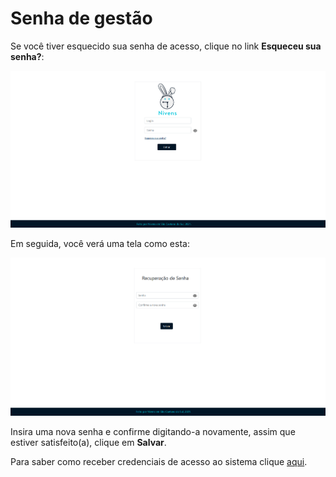 # Senha de gestão

Se você tiver esquecido sua senha de acesso, clique no link **Esqueceu sua senha?**:

![](img/login.png)

Em seguida, você verá uma tela como esta:

![](img/recuperar_senha.png)

Insira uma nova senha e confirme digitando-a novamente, assim que estiver satisfeito(a), clique em **Salvar**.

Para saber como receber credenciais de acesso ao sistema clique [aqui](admin.md).